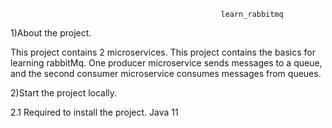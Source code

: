                                                    learn_rabbitmq
1)About the project.

This project contains 2 microservices. 
This project contains the basics for learning rabbitMq.
One producer microservice sends messages to a queue, and the second consumer microservice consumes messages from queues.

2)Start the project locally.

2.1 Required to install the project.
Java 11
